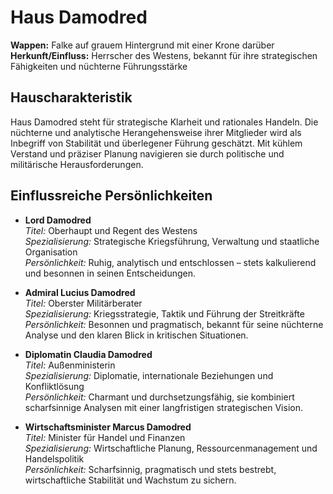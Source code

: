 # Haus Damodred

**Wappen:** Falke auf grauem Hintergrund mit einer Krone darüber  
**Herkunft/Einfluss:** Herrscher des Westens, bekannt für ihre strategischen Fähigkeiten und nüchterne Führungsstärke  

## Hauscharakteristik
Haus Damodred steht für strategische Klarheit und rationales Handeln. Die nüchterne und analytische Herangehensweise ihrer Mitglieder wird als Inbegriff von Stabilität und überlegener Führung geschätzt. Mit kühlem Verstand und präziser Planung navigieren sie durch politische und militärische Herausforderungen.

## Einflussreiche Persönlichkeiten
- **Lord Damodred**  
  *Titel:* Oberhaupt und Regent des Westens  
  *Spezialisierung:* Strategische Kriegsführung, Verwaltung und staatliche Organisation  
  *Persönlichkeit:* Ruhig, analytisch und entschlossen – stets kalkulierend und besonnen in seinen Entscheidungen.

- **Admiral Lucius Damodred**  
  *Titel:* Oberster Militärberater  
  *Spezialisierung:* Kriegsstrategie, Taktik und Führung der Streitkräfte  
  *Persönlichkeit:* Besonnen und pragmatisch, bekannt für seine nüchterne Analyse und den klaren Blick in kritischen Situationen.

- **Diplomatin Claudia Damodred**  
  *Titel:* Außenministerin  
  *Spezialisierung:* Diplomatie, internationale Beziehungen und Konfliktlösung  
  *Persönlichkeit:* Charmant und durchsetzungsfähig, sie kombiniert scharfsinnige Analysen mit einer langfristigen strategischen Vision.

- **Wirtschaftsminister Marcus Damodred**  
  *Titel:* Minister für Handel und Finanzen  
  *Spezialisierung:* Wirtschaftliche Planung, Ressourcenmanagement und Handelspolitik  
  *Persönlichkeit:* Scharfsinnig, pragmatisch und stets bestrebt, wirtschaftliche Stabilität und Wachstum zu sichern.

